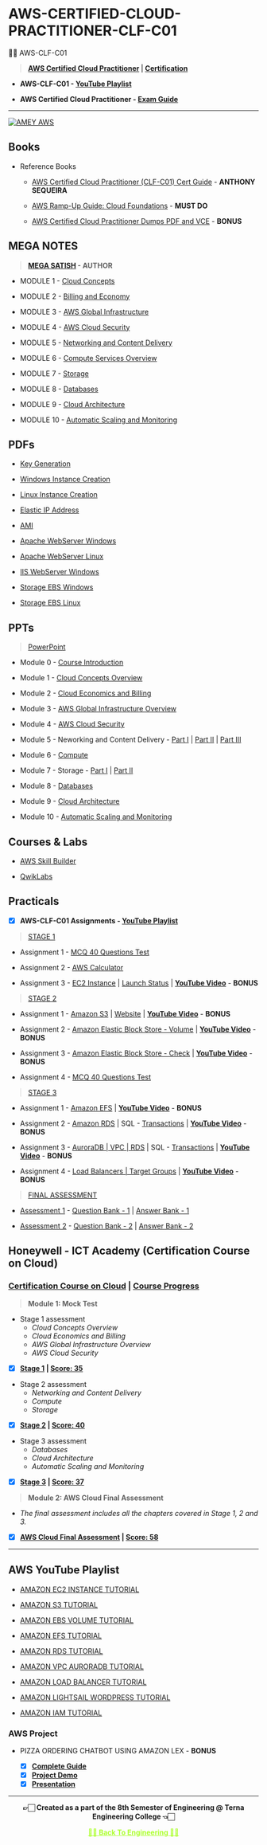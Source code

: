 # AWS-CERTIFIED-CLOUD-PRACTITIONER-CLF-C01
 👍🏻 AWS-CLF-C01

 >**[AWS Certified Cloud Practitioner](https://aws.amazon.com/certification/certified-cloud-practitioner) | [Certification](https://aws.amazon.com/certification/)**
 
 - **AWS-CLF-C01 - [YouTube Playlist](https://youtube.com/playlist?list=PLGOc13Pt03SZuZA2eS79J4EUtBBgR0JCs)**
 
 - **AWS Certified Cloud Practitioner - [Exam Guide](https://github.com/Amey-Thakur/AWS-CERTIFIED-CLOUD-PRACTITIONER-CLF-C01/blob/main/AWS%20Certified%20Cloud%20Practitioner%20Exam%20Guide.PDF)** 

---

[![AMEY AWS](https://user-images.githubusercontent.com/54937357/154998898-49cdadf0-15b9-4bcb-baad-744b955676ed.png)](https://github.com/Amey-Thakur/AWS-CERTIFIED-CLOUD-PRACTITIONER-CLF-C01)


## Books
 
 - Reference Books

   - [AWS Certified Cloud Practitioner (CLF-C01) Cert Guide](https://github.com/Amey-Thakur/AWS-CERTIFIED-CLOUD-PRACTITIONER-CLF-C01/blob/main/Books/Anthony%20Sequeira%20%5BAnthony%20Sequeira%5D%20-%20AWS%20Certified%20Cloud%20Practitioner%20(CLF-C01)%20Cert%20Guide%2C%20First%20Edition-Pearson%20IT%20Certification%20(2019).pdf) - **ANTHONY SEQUEIRA**
 
   - [AWS Ramp-Up Guide: Cloud Foundations](https://github.com/Amey-Thakur/AWS-CERTIFIED-CLOUD-PRACTITIONER-CLF-C01/blob/main/Books/AWS%20Ramp-Up%20Guide%20Cloud%20Foundations.pdf) - **MUST DO**
 
   - [AWS Certified Cloud Practitioner Dumps PDF and VCE](https://github.com/Amey-Thakur/AWS-CERTIFIED-CLOUD-PRACTITIONER-CLF-C01/tree/main/Books/AWS-Certified-Cloud-Practitioner%20Dumps%20PDF%20and%20VCE) - **BONUS**


## MEGA NOTES
 
 >**[MEGA SATISH](https://github.com/msatmod) - AUTHOR**
 
 - MODULE 1 - [Cloud Concepts](https://github.com/Amey-Thakur/AWS-CERTIFIED-CLOUD-PRACTITIONER-CLF-C01/blob/main/MEGA%20NOTES/MODULE%201_%20Cloud%20Concepts.pdf)
 
 - MODULE 2 - [Billing and Economy](https://github.com/Amey-Thakur/AWS-CERTIFIED-CLOUD-PRACTITIONER-CLF-C01/blob/main/MEGA%20NOTES/MODULE%202_%20Billing%20and%20Economy.pdf)
 
 - MODULE 3 - [AWS Global Infrastructure](https://github.com/Amey-Thakur/AWS-CERTIFIED-CLOUD-PRACTITIONER-CLF-C01/blob/main/MEGA%20NOTES/MODULE%203_%20AWS%20Global%20Infrastructure.pdf)
 
 - MODULE 4 - [AWS Cloud Security](https://github.com/Amey-Thakur/AWS-CERTIFIED-CLOUD-PRACTITIONER-CLF-C01/blob/main/MEGA%20NOTES/MODULE%204_%20AWS%20Cloud%20Security.pdf)
 
 - MODULE 5 - [Networking and Content Delivery](https://github.com/Amey-Thakur/AWS-CERTIFIED-CLOUD-PRACTITIONER-CLF-C01/blob/main/MEGA%20NOTES/MODULE%205_%20Networking%20and%20Content%20Delivery.pdf)

 - MODULE 6 - [Compute Services Overview](https://github.com/Amey-Thakur/AWS-CERTIFIED-CLOUD-PRACTITIONER-CLF-C01/blob/main/MEGA%20NOTES/MODULE%206_%20Compute%20Services%20Overview.pdf)
 
 - MODULE 7 - [Storage](https://github.com/Amey-Thakur/AWS-CERTIFIED-CLOUD-PRACTITIONER-CLF-C01/blob/main/MEGA%20NOTES/MODULE%207_%20Storage.pdf)
 
 - MODULE 8 - [Databases](https://github.com/Amey-Thakur/AWS-CERTIFIED-CLOUD-PRACTITIONER-CLF-C01/blob/main/MEGA%20NOTES/MODULE%208_%20Databases.pdf)
 
 - MODULE 9 - [Cloud Architecture](https://github.com/Amey-Thakur/AWS-CERTIFIED-CLOUD-PRACTITIONER-CLF-C01/blob/main/MEGA%20NOTES/MODULE%209_%20Cloud%20Architecture.pdf)
 
 - MODULE 10 - [Automatic Scaling and Monitoring](https://github.com/Amey-Thakur/AWS-CERTIFIED-CLOUD-PRACTITIONER-CLF-C01/blob/main/MEGA%20NOTES/MODULE%2010_%20Automatic%20Scaling%20and%20Monitoring.pdf)


## PDFs
 
 - [Key Generation](https://github.com/Amey-Thakur/AWS-CERTIFIED-CLOUD-PRACTITIONER-CLF-C01/blob/main/PDFS/01_Key_Generation.pdf)
 
 - [Windows Instance Creation](https://github.com/Amey-Thakur/AWS-CERTIFIED-CLOUD-PRACTITIONER-CLF-C01/blob/main/PDFS/02_Windows_Instance_Creation.pdf)
 
 - [Linux Instance Creation](https://github.com/Amey-Thakur/AWS-CERTIFIED-CLOUD-PRACTITIONER-CLF-C01/blob/main/PDFS/03_Linux_Instance_Creation.pdf)
 
 - [Elastic IP Address](https://github.com/Amey-Thakur/AWS-CERTIFIED-CLOUD-PRACTITIONER-CLF-C01/blob/main/PDFS/04_Elastic_IP_Address.pdf)
 
 - [AMI](https://github.com/Amey-Thakur/AWS-CERTIFIED-CLOUD-PRACTITIONER-CLF-C01/blob/main/PDFS/05_AMI.pdf)
 
 - [Apache WebServer Windows](https://github.com/Amey-Thakur/AWS-CERTIFIED-CLOUD-PRACTITIONER-CLF-C01/blob/main/PDFS/06_Apache_WebServer_Windows.pdf)
 
 - [Apache WebServer Linux](https://github.com/Amey-Thakur/AWS-CERTIFIED-CLOUD-PRACTITIONER-CLF-C01/blob/main/PDFS/07_Apache_WebServer_Linux.pdf)
 
 - [IIS WebServer Windows](https://github.com/Amey-Thakur/AWS-CERTIFIED-CLOUD-PRACTITIONER-CLF-C01/blob/main/PDFS/08_IIS_WebServer_Windows.pdf)
 
 - [Storage EBS Windows](https://github.com/Amey-Thakur/AWS-CERTIFIED-CLOUD-PRACTITIONER-CLF-C01/blob/main/PDFS/09_Storage_EBS_Windows.pdf)
 
 - [Storage EBS Linux](https://github.com/Amey-Thakur/AWS-CERTIFIED-CLOUD-PRACTITIONER-CLF-C01/blob/main/PDFS/10_Storage_EBS_Linux.pdf)


## PPTs
 
 >[PowerPoint](https://github.com/Amey-Thakur/AWS-CERTIFIED-CLOUD-PRACTITIONER-CLF-C01/tree/main/PPTS/PowerPoint)

 - Module 0 - [Course Introduction](https://github.com/Amey-Thakur/AWS-CERTIFIED-CLOUD-PRACTITIONER-CLF-C01/blob/main/PPTS/AcademyCloudFoundations_Module_00.pdf)
 
 - Module 1 - [Cloud Concepts Overview](https://github.com/Amey-Thakur/AWS-CERTIFIED-CLOUD-PRACTITIONER-CLF-C01/blob/main/PPTS/AcademyCloudFoundations_Module_01.pdf)
 
 - Module 2 - [Cloud Economics and Billing](https://github.com/Amey-Thakur/AWS-CERTIFIED-CLOUD-PRACTITIONER-CLF-C01/blob/main/PPTS/AcademyCloudFoundations_Module_02.pdf)
 
 - Module 3 - [AWS Global Infrastructure Overview](https://github.com/Amey-Thakur/AWS-CERTIFIED-CLOUD-PRACTITIONER-CLF-C01/blob/main/PPTS/AcademyCloudFoundations_Module_03.pdf)
 
 - Module 4 - [AWS Cloud Security](https://github.com/Amey-Thakur/AWS-CERTIFIED-CLOUD-PRACTITIONER-CLF-C01/blob/main/PPTS/AcademyCloudFoundations_Module_04.pdf)
 
 - Module 5 - Neworking and Content Delivery - [Part I](https://github.com/Amey-Thakur/AWS-CERTIFIED-CLOUD-PRACTITIONER-CLF-C01/blob/main/PPTS/AcademyCloudFoundations_Module_05_01.pdf) | [Part II](https://github.com/Amey-Thakur/AWS-CERTIFIED-CLOUD-PRACTITIONER-CLF-C01/blob/main/PPTS/AcademyCloudFoundations_Module_05_02.pdf) | [Part III](https://github.com/Amey-Thakur/AWS-CERTIFIED-CLOUD-PRACTITIONER-CLF-C01/blob/main/PPTS/AcademyCloudFoundations_Module_05_03.pdf)
 
 - Module 6 - [Compute](https://github.com/Amey-Thakur/AWS-CERTIFIED-CLOUD-PRACTITIONER-CLF-C01/blob/main/PPTS/AcademyCloudFoundations_Module_06.pdf)
 
 - Module 7 - Storage - [Part I](https://github.com/Amey-Thakur/AWS-CERTIFIED-CLOUD-PRACTITIONER-CLF-C01/blob/main/PPTS/AcademyCloudFoundations_Module_07_01.pdf) | [Part II](https://github.com/Amey-Thakur/AWS-CERTIFIED-CLOUD-PRACTITIONER-CLF-C01/blob/main/PPTS/AcademyCloudFoundations_Module_07_02.pdf)
 
 - Module 8 - [Databases](https://github.com/Amey-Thakur/AWS-CERTIFIED-CLOUD-PRACTITIONER-CLF-C01/blob/main/PPTS/AcademyCloudFoundations_Module_08.pdf)
 
 - Module 9 - [Cloud Architecture](https://github.com/Amey-Thakur/AWS-CERTIFIED-CLOUD-PRACTITIONER-CLF-C01/blob/main/PPTS/AcademyCloudFoundations_Module_09.pdf)
 
 - Module 10 - [Automatic Scaling and Monitoring](https://github.com/Amey-Thakur/AWS-CERTIFIED-CLOUD-PRACTITIONER-CLF-C01/blob/main/PPTS/AcademyCloudFoundations_Module_10.pdf)


## Courses & Labs
 
 - [AWS Skill Builder](https://explore.skillbuilder.aws/learn)
 
 - [QwikLabs](https://www.qwiklabs.com)


## Practicals

 - [x] **AWS-CLF-C01 Assignments - [YouTube Playlist](https://youtube.com/playlist?list=PLGOc13Pt03SZuZA2eS79J4EUtBBgR0JCs)**

 >[STAGE 1](https://github.com/Amey-Thakur/AWS-CERTIFIED-CLOUD-PRACTITIONER-CLF-C01/tree/main/STAGE-1)
 
 - Assignment 1 - [MCQ 40 Questions Test](https://github.com/Amey-Thakur/AWS-CERTIFIED-CLOUD-PRACTITIONER-CLF-C01/blob/main/STAGE-1/B-50_AMEY_THAKUR_54920-Assignment-1.xlsx)
 
 - Assignment 2 - [AWS Calculator](https://github.com/Amey-Thakur/AWS-CERTIFIED-CLOUD-PRACTITIONER-CLF-C01/blob/main/STAGE-1/B-50-AMEY_THAKUR_54920-Assignment-2.xlsx)
 
 - Assignment 3 - [EC2 Instance](https://github.com/Amey-Thakur/AWS-CERTIFIED-CLOUD-PRACTITIONER-CLF-C01/blob/main/STAGE-1/Instances.jpg) | [Launch Status](https://github.com/Amey-Thakur/AWS-CERTIFIED-CLOUD-PRACTITIONER-CLF-C01/blob/main/STAGE-1/Launch%20Status.jpg) | **[YouTube Video](https://youtu.be/y-oACtu8djc)** - **BONUS**

 
 >[STAGE 2](https://github.com/Amey-Thakur/AWS-CERTIFIED-CLOUD-PRACTITIONER-CLF-C01/tree/main/STAGE-2)
 
 - Assignment 1 - [Amazon S3](https://github.com/Amey-Thakur/AWS-CERTIFIED-CLOUD-PRACTITIONER-CLF-C01/blob/main/STAGE-2/54920_AMEY_THAKUR_STAGE-2_ASSIGNMENT-1.xlsx) | [Website](https://github.com/Amey-Thakur/AWS-CERTIFIED-CLOUD-PRACTITIONER-CLF-C01/blob/main/STAGE-2/Website.zip) | **[YouTube Video](https://youtu.be/CnM07Vg7pW8)** - **BONUS**
 
 - Assignment 2 - [Amazon Elastic Block Store - Volume](https://github.com/Amey-Thakur/AWS-CERTIFIED-CLOUD-PRACTITIONER-CLF-C01/blob/main/STAGE-2/54920_AMEY_THAKUR_STAGE-2_ASSIGNMENT-2.xlsx) | **[YouTube Video](https://youtu.be/D8Vt_wIuDHQ)** - **BONUS**
 
 - Assignment 3 - [Amazon Elastic Block Store - Check](https://github.com/Amey-Thakur/AWS-CERTIFIED-CLOUD-PRACTITIONER-CLF-C01/blob/main/STAGE-2/54920_AMEY_THAKUR_STAGE-2_ASSIGNMENT-3.xlsx) | **[YouTube Video](https://youtu.be/D8Vt_wIuDHQ)** - **BONUS**
 
 - Assignment 4 - [MCQ 40 Questions Test](https://github.com/Amey-Thakur/AWS-CERTIFIED-CLOUD-PRACTITIONER-CLF-C01/blob/main/STAGE-2/54920_AMEY_THAKUR_STAGE-2_MCQ.xlsx)


 >[STAGE 3](https://github.com/Amey-Thakur/AWS-CERTIFIED-CLOUD-PRACTITIONER-CLF-C01/tree/main/STAGE-3)
 
 - Assignment 1 - [Amazon EFS](https://github.com/Amey-Thakur/AWS-CERTIFIED-CLOUD-PRACTITIONER-CLF-C01/blob/main/STAGE-3/54920-AMEY_THAKUR_STAGE-3_ASSIGNMENT-1.xlsx) | **[YouTube Video](https://youtu.be/jShMHcYju4Y)** - **BONUS**
 
 - Assignment 2 - [Amazon RDS](https://github.com/Amey-Thakur/AWS-CERTIFIED-CLOUD-PRACTITIONER-CLF-C01/blob/main/STAGE-3/54920-AMEY_THAKUR_STAGE-3_ASSIGNMENT-2.xlsx) | SQL -  [Transactions](https://github.com/Amey-Thakur/AWS-CERTIFIED-CLOUD-PRACTITIONER-CLF-C01/blob/main/STAGE-3/Transactions.sql) | **[YouTube Video](https://youtu.be/9Quw6uln1Zc)** - **BONUS**
 
 - Assignment 3 - [AuroraDB | VPC | RDS](https://github.com/Amey-Thakur/AWS-CERTIFIED-CLOUD-PRACTITIONER-CLF-C01/blob/main/STAGE-3/54920-AMEY_THAKUR_STAGE-3_ASSIGNMENT-3.xlsx) | SQL -  [Transactions](https://github.com/Amey-Thakur/AWS-CERTIFIED-CLOUD-PRACTITIONER-CLF-C01/blob/main/STAGE-3/Transactions.sql) | **[YouTube Video](https://youtu.be/EhV8I2ElVRk)** - **BONUS**
 
 - Assignment 4 - [Load Balancers | Target Groups](https://github.com/Amey-Thakur/AWS-CERTIFIED-CLOUD-PRACTITIONER-CLF-C01/blob/main/STAGE-3/54920-AMEY_THAKUR_STAGE-3_ASSIGNMENT-4.xlsx) | **[YouTube Video](https://youtu.be/3TIzIHqkvvU)** - **BONUS**


 >[FINAL ASSESSMENT](https://github.com/Amey-Thakur/AWS-CERTIFIED-CLOUD-PRACTITIONER-CLF-C01/tree/main/Final%20Assessment)
 
 - [Assessment 1](https://github.com/Amey-Thakur/AWS-CERTIFIED-CLOUD-PRACTITIONER-CLF-C01/blob/main/Final%20Assessment/54920-AMEY_THAKUR_FINAL_ASSESSMENT-1.xlsx) - [Question Bank - 1](https://github.com/Amey-Thakur/AWS-CERTIFIED-CLOUD-PRACTITIONER-CLF-C01/blob/main/Final%20Assessment/QuesBank-1.pdf) | [Answer Bank - 1](https://github.com/Amey-Thakur/AWS-CERTIFIED-CLOUD-PRACTITIONER-CLF-C01/blob/main/Final%20Assessment/AnsBank-1.pdf)
 
 - [Assessment 2](https://github.com/Amey-Thakur/AWS-CERTIFIED-CLOUD-PRACTITIONER-CLF-C01/blob/main/Final%20Assessment/54920-AMEY_THAKUR_FINAL_ASSESSMENT-2.xlsx) - [Question Bank - 2](https://github.com/Amey-Thakur/AWS-CERTIFIED-CLOUD-PRACTITIONER-CLF-C01/blob/main/Final%20Assessment/QuesBank-2.pdf) | [Answer Bank - 2](https://github.com/Amey-Thakur/AWS-CERTIFIED-CLOUD-PRACTITIONER-CLF-C01/blob/main/Final%20Assessment/AnsBank-2.pdf)


## Honeywell - ICT Academy (Certification Course on Cloud)

### [Certification Course on Cloud](https://github.com/Amey-Thakur/AWS-CERTIFIED-CLOUD-PRACTITIONER-CLF-C01/blob/main/Honeywell%20-%20ICT%20Academy%20(Certification%20Course%20on%20Cloud)/Certification%20Course%20on%20Cloud.jpg) | [Course Progress](https://github.com/Amey-Thakur/AWS-CERTIFIED-CLOUD-PRACTITIONER-CLF-C01/blob/main/Honeywell%20-%20ICT%20Academy%20(Certification%20Course%20on%20Cloud)/Course%20Progress.jpg)
 
 >**Module 1: Mock Test**

 - Stage 1 assessment
     * _Cloud Concepts Overview_
     * _Cloud Economics and Billing_
     * _AWS Global Infrastructure Overview_
     * _AWS Cloud Security_

 - [x] **[Stage 1](https://github.com/Amey-Thakur/AWS-CERTIFIED-CLOUD-PRACTITIONER-CLF-C01/blob/main/Honeywell%20-%20ICT%20Academy%20(Certification%20Course%20on%20Cloud)/Module%201%20-%20Mock%20Test%20Stage%201.jpg) | [Score: 35](https://github.com/Amey-Thakur/AWS-CERTIFIED-CLOUD-PRACTITIONER-CLF-C01/blob/main/Honeywell%20-%20ICT%20Academy%20(Certification%20Course%20on%20Cloud)/Module%201%20-%20Mock%20Test%20Stage%201%20(Score%2035).png)**
 
 - Stage 2 assessment
     * _Networking and Content Delivery_
     * _Compute_
     * _Storage_
 
 - [x] **[Stage 2](https://github.com/Amey-Thakur/AWS-CERTIFIED-CLOUD-PRACTITIONER-CLF-C01/blob/main/Honeywell%20-%20ICT%20Academy%20(Certification%20Course%20on%20Cloud)/Module%201%20-%20Mock%20Test%20Stage%202.jpg) | [Score: 40](https://github.com/Amey-Thakur/AWS-CERTIFIED-CLOUD-PRACTITIONER-CLF-C01/blob/main/Honeywell%20-%20ICT%20Academy%20(Certification%20Course%20on%20Cloud)/Module%201%20-%20Mock%20Test%20Stage%202%20(Score%2040).png)**
 
 - Stage 3 assessment
     * _Databases_
     * _Cloud Architecture_
     * _Automatic Scaling and Monitoring_
 
 - [x] **[Stage 3](https://github.com/Amey-Thakur/AWS-CERTIFIED-CLOUD-PRACTITIONER-CLF-C01/blob/main/Honeywell%20-%20ICT%20Academy%20(Certification%20Course%20on%20Cloud)/Module%201%20-%20Mock%20Test%20Stage%203.jpg) | [Score: 37](https://github.com/Amey-Thakur/AWS-CERTIFIED-CLOUD-PRACTITIONER-CLF-C01/blob/main/Honeywell%20-%20ICT%20Academy%20(Certification%20Course%20on%20Cloud)/Module%201%20-%20Mock%20Test%20Stage%203%20(Score%2037).png)**
 
 >**Module 2: AWS Cloud Final Assessment**
 
 - _The final assessment includes all the chapters covered in Stage 1, 2 and 3._
 
 - [x] **[AWS Cloud Final Assessment](https://github.com/Amey-Thakur/AWS-CERTIFIED-CLOUD-PRACTITIONER-CLF-C01/blob/main/Honeywell%20-%20ICT%20Academy%20(Certification%20Course%20on%20Cloud)/Module%202%20-%20AWS%20Cloud%20Final%20Assessment.jpg) | [Score: 58](https://github.com/Amey-Thakur/AWS-CERTIFIED-CLOUD-PRACTITIONER-CLF-C01/blob/main/Honeywell%20-%20ICT%20Academy%20(Certification%20Course%20on%20Cloud)/Module%202%20-%20AWS%20Cloud%20Final%20Assessment%20(Score%2058).png)**


---

## AWS YouTube Playlist

- [AMAZON EC2 INSTANCE TUTORIAL](https://youtu.be/y-oACtu8djc)

- [AMAZON S3 TUTORIAL](https://youtu.be/CnM07Vg7pW8)

- [AMAZON EBS VOLUME TUTORIAL](https://youtu.be/D8Vt_wIuDHQ)

- [AMAZON EFS TUTORIAL](https://youtu.be/jShMHcYju4Y)

- [AMAZON RDS TUTORIAL](https://youtu.be/9Quw6uln1Zc)

- [AMAZON VPC AURORADB TUTORIAL](https://youtu.be/EhV8I2ElVRk)

- [AMAZON LOAD BALANCER TUTORIAL](https://youtu.be/3TIzIHqkvvU)

- [AMAZON LIGHTSAIL WORDPRESS TUTORIAL](https://youtu.be/Ey8Tm4cC6yo)

- [AMAZON IAM TUTORIAL](https://youtu.be/dnmuv0PC7W8)


### AWS Project
 
 - PIZZA ORDERING CHATBOT USING AMAZON LEX - **BONUS** 
 
   - [x] **[Complete Guide](https://youtu.be/FHbXSo95S7A)** 
   - [x] **[Project Demo](https://youtu.be/6iLgN_1e4DU)** 
   - [x] **[Presentation](https://youtu.be/cI8Wv2aW37I)**

---

<p align="center"> <b> 👉🏻 Created as a part of the 8th Semester of Engineering @ Terna Engineering College 👈🏻 <b> </p>
 
<p align="center"><a href='https://github.com/Amey-Thakur/ACHIEVEMENTS#engineering', style='color: greenyellow;'> ✌🏻 Back To Engineering ✌🏻</p>
 
